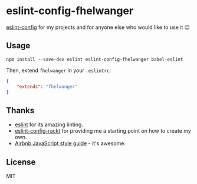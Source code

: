 # eslint-config-fhelwanger

[eslint-config](http://eslint.org/docs/developer-guide/shareable-configs) for my projects and for anyone else who would like to use it :wink:

## Usage

```bs
npm install --save-dev eslint eslint-config-fhelwanger babel-eslint
```

Then, extend `fhelwanger` in your `.eslintrc`:

```json
{
    "extends": "fhelwanger"
}
```

## Thanks

* [eslint](http://eslint.org/) for its amazing linting.
* [eslint-config-rackt](https://github.com/rackt/eslint-config-rackt) for providing me a starting point on how to create my own.
* [Airbnb JavaScript style guide](https://github.com/airbnb/javascript) - it's awesome.

## License

MIT
